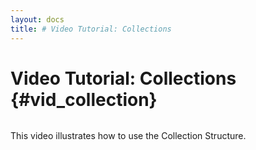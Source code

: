 ```yaml
---
layout: docs
title: # Video Tutorial: Collections
---
```


# Video Tutorial: Collections {#vid_collection}

![]()

This video illustrates how to use the Collection Structure.
